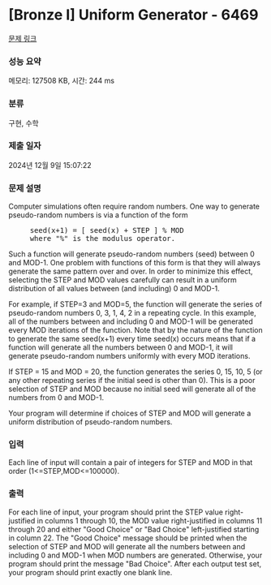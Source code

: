 # [Bronze I] Uniform Generator - 6469 

[문제 링크](https://www.acmicpc.net/problem/6469) 

### 성능 요약

메모리: 127508 KB, 시간: 244 ms

### 분류

구현, 수학

### 제출 일자

2024년 12월 9일 15:07:22

### 문제 설명

<p style="user-select: auto !important;">Computer simulations often require random numbers. One way to generate pseudo-random numbers is via a function of the form </p>

<pre style="user-select: auto !important;">     seed(x+1) = [ seed(x) + STEP ] % MOD
     where "%" is the modulus operator.</pre>

<p style="user-select: auto !important;">Such a function will generate pseudo-random numbers (seed) between 0 and MOD-1. One problem with functions of this form is that they will always generate the same pattern over and over. In order to minimize this effect, selecting the STEP and MOD values carefully can result in a uniform distribution of all values between (and including) 0 and MOD-1. </p>

<p style="user-select: auto !important;">For example, if STEP=3 and MOD=5, the function will generate the series of pseudo-random numbers 0, 3, 1, 4, 2 in a repeating cycle. In this example, all of the numbers between and including 0 and MOD-1 will be generated every MOD iterations of the function. Note that by the nature of the function to generate the same seed(x+1) every time seed(x) occurs means that if a function will generate all the numbers between 0 and MOD-1, it will generate pseudo-random numbers uniformly with every MOD iterations. </p>

<p style="user-select: auto !important;">If STEP = 15 and MOD = 20, the function generates the series 0, 15, 10, 5 (or any other repeating series if the initial seed is other than 0). This is a poor selection of STEP and MOD because no initial seed will generate all of the numbers from 0 and MOD-1. </p>

<p style="user-select: auto !important;">Your program will determine if choices of STEP and MOD will generate a uniform distribution of pseudo-random numbers. </p>

### 입력 

 <p style="user-select: auto !important;">Each line of input will contain a pair of integers for STEP and MOD in that order (1<=STEP,MOD<=100000).</p>

### 출력 

 <p style="user-select: auto !important;">For each line of input, your program should print the STEP value right-justified in columns 1 through 10, the MOD value right-justified in columns 11 through 20 and either "Good Choice" or "Bad Choice" left-justified starting in column 22. The "Good Choice" message should be printed when the selection of STEP and MOD will generate all the numbers between and including 0 and MOD-1 when MOD numbers are generated. Otherwise, your program should print the message "Bad Choice". After each output test set, your program should print exactly one blank line.</p>

